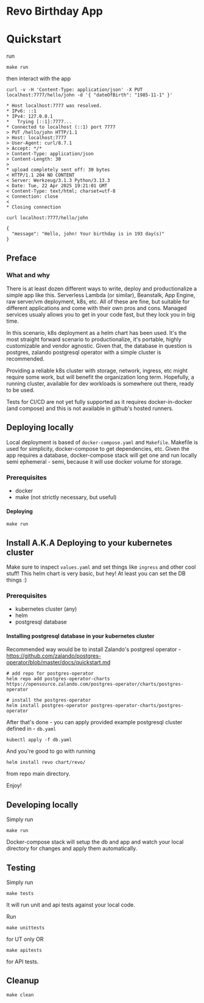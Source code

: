 # Revo Birthday App

# Quickstart

run

`make run`

then interact with the app

`curl -v -H 'Content-Type: application/json' -X PUT localhost:7777/hello/john -d '{ "dateOfBirth": "1985-11-1" }'`

```
* Host localhost:7777 was resolved.
* IPv6: ::1
* IPv4: 127.0.0.1
*   Trying [::1]:7777...
* Connected to localhost (::1) port 7777
> PUT /hello/john HTTP/1.1
> Host: localhost:7777
> User-Agent: curl/8.7.1
> Accept: */*
> Content-Type: application/json
> Content-Length: 30
>
* upload completely sent off: 30 bytes
< HTTP/1.1 204 NO CONTENT
< Server: Werkzeug/3.1.3 Python/3.13.3
< Date: Tue, 22 Apr 2025 19:21:01 GMT
< Content-Type: text/html; charset=utf-8
< Connection: close
<
* Closing connection
```

`curl localhost:7777/hello/john`

```
{
  "message": "Hello, john! Your birthday is in 193 day(s)"
}
```

## Preface

### What and why
There is at least dozen different ways to write, deploy and productionalize a simple app like this.
Serverless Lambda (or similar), Beanstalk, App Engine, raw server/vm deployment, k8s, etc.
All of these are fine, but suitable for different applications and come with their own pros and cons.
Managed services usualy allows you to get in your code fast, but they lock you in big time.

In this scenario, k8s deployment as a helm chart has been used.
It's the most straight forward scenario to productionalize, it's portable, highly customizable and vendor agnostic.
Given that, the database in question is postgres, zalando postgresql operator with a simple cluster is recommended.

Providing a reliable k8s cluster with storage, network, ingress, etc might require some work, but will benefit the organization long term.
Hopefully, a running cluster, available for dev workloads is somewhere out there, ready to be used.

Tests for CI/CD are not yet fully supported as it requires docker-in-docker (and compose) and this is not available in github's hosted runners.


## Deploying locally

Local deployment is based of `docker-compose.yaml` and `Makefile`.
Makefile is used for simplicity, docker-compose to get dependencies, etc.
Given the app requires a database, docker-compose stack will get one and run locally semi ephemeral - semi, because it will use docker volume for storage.

### Prerequisites

* docker
* make (not strictly necessary, but useful)

#### Deploying

`make run`

## Install A.K.A Deploying to your kubernetes cluster

Make sure to inspect `values.yaml` and set things like `ingress` and other cool stuff!
This helm chart is very basic, but hey! At least you can set the DB things :)

### Prerequisites
  * kubernetes cluster (any)
  * helm
  * postgresql database

#### Installing postgresql database in your kubernetes cluster

Recommended way would be to install Zalando's postgresl operator - https://github.com/zalando/postgres-operator/blob/master/docs/quickstart.md

```
# add repo for postgres-operator
helm repo add postgres-operator-charts https://opensource.zalando.com/postgres-operator/charts/postgres-operator

# install the postgres-operator
helm install postgres-operator postgres-operator-charts/postgres-operator
```

After that's done - you can apply provided example postgresql cluster defined in - `db.yaml`

`kubectl apply -f db.yaml`

And you're good to go with running

`helm install revo chart/revo/`

from repo main directory.

Enjoy!


## Developing locally

Simply run

`make run`

Docker-compose stack will setup the db and app and watch your local directory for changes and apply them automatically.

## Testing

Simply run

`make tests`

It will run unit and api tests against your local code.

Run

`make unittests`

for UT only
OR

`make apitests`

for API tests.

## Cleanup

`make clean`